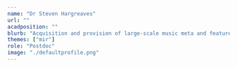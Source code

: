```yaml
---
name: "Dr Steven Hargreaves"
url: ""
acadposition: ""
blurb: "Acquisition and provision of large-scale music meta and feature data"
themes: ["mir"]
role: "Postdoc"
image: "./defaultprofile.png"
---
```

